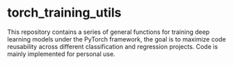 # torch_training_utils
This repository contains a series of general functions for training deep learning models under the PyTorch framework, the goal is to maximize code reusability across different classification and regression projects. Code is mainly implemented for personal use.
